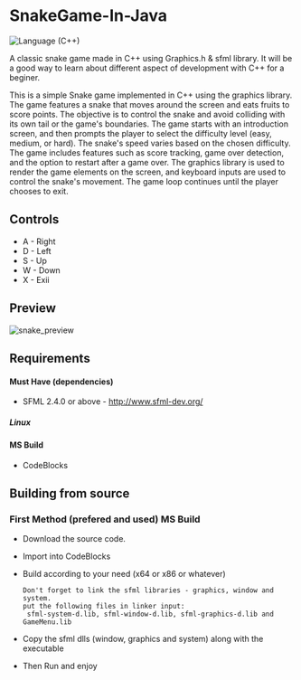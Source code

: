 # SnakeGame-In-Java
![Language (C++)](https://img.shields.io/badge/powered_by-C++-brightgreen.svg?style=flat-square)


A classic snake game made in C++ using Graphics.h & sfml library.
It will be a good way to learn about different aspect of development with C++ for a beginer.

This is a simple Snake game implemented in C++ using the graphics library. The game features a snake that moves around the screen and eats fruits to score points. The objective is to control the snake and avoid colliding with its own tail or the game's boundaries.
The game starts with an introduction screen, and then prompts the player to select the difficulty level (easy, medium, or hard). The snake's speed varies based on the chosen difficulty. The game includes features such as score tracking, game over detection, and the option to restart after a game over.
The graphics library is used to render the game elements on the screen, and keyboard inputs are used to control the snake's movement. The game loop continues until the player chooses to exit.

## Controls

- A    - Right
- D    - Left
- S    - Up
- W    - Down
- X   - Exii


## Preview
![snake_preview](https://user-images.githubusercontent.com/6799254/69679342-8df2a780-10b0-11ea-9999-20b23b5791ba.gif)

## Requirements

#### Must Have (dependencies)
- SFML 2.4.0 or above - http://www.sfml-dev.org/
##### Linux
   
#### MS Build
 * CodeBlocks

## Building from source

### First Method (prefered and used) MS Build

  * Download the source code.
  * Import into CodeBlocks
  * Build according to your need (x64 or x86 or whatever)
   
    ```
    Don't forget to link the sfml libraries - graphics, window and system.
    put the following files in linker input:
     sfml-system-d.lib, sfml-window-d.lib, sfml-graphics-d.lib and GameMenu.lib
    ```
  * Copy the sfml dlls (window, graphics and system) along with the executable
  * Then Run and enjoy
  
 
